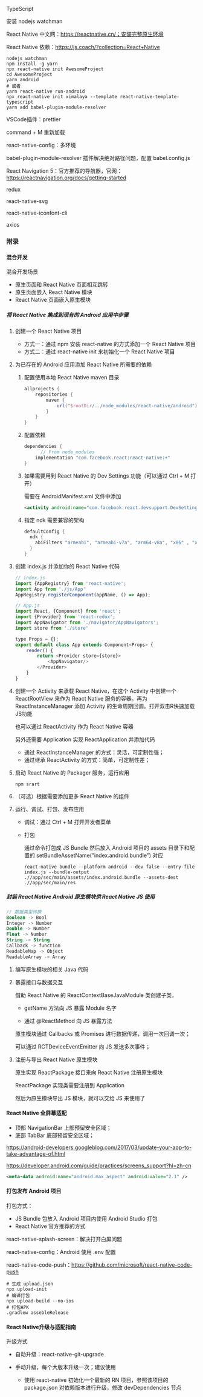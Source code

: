 

TypeScript

安装 nodejs watchman

React Native 中文网：https://reactnative.cn/；安装完整原生环境

React Native 依赖：https://js.coach/?collection=React+Native

```shell
nodejs watchman
npm install -g yarn
npx react-native init AwesomeProject
cd AwesomeProject
yarn android
# 或者
yarn react-native run-android
npx react-native init ximalaya --template react-native-template-typescript
yarn add babel-plugin-module-resolver
```

VSCode插件：prettier

command + M 重新加载

react-native-config：多环境

babel-plugin-module-resolver 插件解决绝对路径问题，配置 babel.config.js

React Navigation 5：官方推荐的导航器，官网：https://reactnavigation.org/docs/getting-started

redux

react-native-svg

react-native-iconfont-cli

axios



### 附录

#### 混合开发

混合开发场景

- 原生页面和 React Native 页面相互跳转
- 原生页面嵌入 React Native 模块
- React Native 页面嵌入原生模块

##### 将 React Native 集成到现有的 Android 应用中步骤

1. 创建一个 React Native 项目

   - 方式一：通过 npm 安装 react-native 的方式添加一个 React Native 项目
   - 方式二：通过 react-native init 来初始化一个 React Native 项目

2. 为已存在的 Android 应用添加 React Native 所需要的依赖

   1. 配置使用本地 React Native maven 目录

      ```groovy
      allprojects {
          repositories {
              maven {
                  url("$rootDir/../node_modules/react-native/android")
              }
          }
      }
      ```

   2. 配置依赖

      ```groovy
      dependencies {
        	// From node_modules
          implementation "com.facebook.react:react-native:+"
      }
      ```

   3. 如果需要用到 React Native 的 Dev Settings 功能（可以通过 Ctrl + M 打开）

      需要在 AndroidManifest.xml 文件中添加

      ```xml
      <activity android:name="com.facebook.react.devsupport.DevSettingsActivity"/>
      ```

   4. 指定 ndk 需要兼容的架构

      ```groovy
      defaultConfig {
        ndk {
          abiFilters "armeabi", "armeabi-v7a", "arm64-v8a", "x86" , "x86_64"
        }
      }
      ```

3. 创建 index.js 并添加你的 React Native 代码

   ```javascript
   // index.js
   import {AppRegistry} from 'react-native';
   import App from './js/App'
   AppRegistry.registerComponent(appName, () => App);
   
   // App.js
   import React, {Component} from 'react';
   import {Provider} from 'react-redux';
   import AppNavigator from './navigator/AppNavigators';
   import store from './store'
   
   type Props = {};
   export default class App extends Component<Props> {
       render() {
           return <Provider store={store}>
               <AppNavigator/>
           </Provider>
       }
   }
   ```

4. 创建一个 Activity 来承载 React Native，在这个 Activity 中创建一个 ReactRootView 来作为 React Native 服务的容器。再为 ReactInstanceManager 添加 Activity 的生命周期回调。打开双击R快速加载JS功能

   也可以通过 ReactActivity 作为 React Native 容器

   另外还需要 Application 实现 ReactApplication 并添加代码

   - 通过 ReactInstanceManager 的方式：灵活，可定制性强；
   - 通过继承 ReactActivity 的方式：简单，可定制性差；

5. 启动 React Native 的 Packager 服务，运行应用

   ```shell
   npm srart
   ```

6. （可选）根据需要添加更多 React Native 的组件

7. 运行、调试、打包、发布应用

   - 调试：通过 Ctrl + M 打开开发者菜单

   - 打包

     通过命令打包成 JS Bundle 然后放入 Android 项目的 assets 目录下和配置的 setBundleAssetName("index.android.bundle") 对应

     ```shell
     react-native bundle --platform android --dev false --entry-file index.js --bundle-output .//app/sec/main/assets/index.android.bundle --assets-dest .//app/sec/main/res
     ```

##### 封装 React Native Android 原生模块供 React Native JS 使用

```kotlin
// 数据类型转换
Boolean -> Bool
Integer -> Number
Double -> Number
Float -> Number
String -> String
Callback -> function
ReadableMap -> Object
ReadableArray -> Array
```

1. 编写原生模块的相关 Java 代码

2. 暴露接口与数据交互

   借助 React Native 的 ReactContextBaseJavaModule 类创建子类，

   - getName 方法向 JS 暴露 Module 名字

   - 通过 @ReactMethod 向 JS 暴露方法

   原生模块通过 Callbacks 或 Promises 进行数据传递，调用一次回调一次；

   可以通过 RCTDeviceEventEmitter 向 JS 发送多次事件；

3. 注册与导出 React Native 原生模块

   原生实现 ReactPackage 接口来向 React Native 注册原生模块
   
   ReactPackage 实现类需要注册到 Application
   
   然后为原生模块导出 JS 模块，就可以交给 JS 来使用了

#### React Native 全屏幕适配

- 顶部 NavigationBar 上部预留安全区域；
- 底部 TabBar 底部预留安全区域；

https://android-developers.googleblog.com/2017/03/update-your-app-to-take-advantage-of.html

https://developer.android.com/guide/practices/screens_support?hl=zh-cn

```xml
<meta-data android:name="android.max_aspect" android:value="2.1" />
```

#### 打包发布 Android 项目

打包方式：

- JS Bundle 包放入 Android 项目内使用 Android Studio 打包
- React Native 官方推荐的方式

react-native-splash-screen：解决打开白屏问题

react-native-config：Android 使用 .env 配置

react-native-code-push：https://github.com/microsoft/react-native-code-push

```shell
# 生成 upload.json
npx upload-init
# 编译打包
npx upload-build --no-ios
# 打包APK
.gradlew assebleRelease 
```

#### React Native升级与适配指南

升级方式

- 自动升级：react-native-git-upgrade

- 手动升级，每个大版本升级一次；建议使用
  - 使用 react-native 初始化一个最新的 RN 项目，参照该项目的 package.json 对依赖版本进行升级，修改 devDependencies 节点




